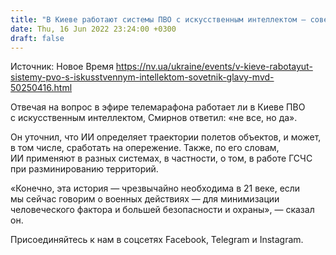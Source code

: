 ```yaml
---
title: "В Киеве работают системы ПВО с искусственным интеллектом — советник главы МВД"
date: Thu, 16 Jun 2022 23:24:00 +0300
draft: false
---
```

Источник: Новое Время https://nv.ua/ukraine/events/v-kieve-rabotayut-sistemy-pvo-s-iskusstvennym-intellektom-sovetnik-glavy-mvd-50250416.html


Отвечая на вопрос в эфире телемарафона работает ли в Киеве ПВО с искусственным интеллектом, Смирнов ответил: «не все, но да».



Он уточнил, что ИИ определяет траектории полетов объектов, и может, в том числе, сработать на опережение. Также, по его словам, ИИ применяют в разных системах, в частности, о том, в работе ГСЧС при разминированию территорий.

«Конечно, эта история — чрезвычайно необходима в 21 веке, если мы сейчас говорим о военных действиях — для минимизации человеческого фактора и большей безопасности и охраны», — сказал он.

Присоединяйтесь к нам в соцсетях Facebook, Telegram и Instagram.
